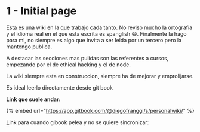 # 1 - Initial page

Esta es una wiki en la que trabajo cada tanto. No reviso mucho la ortografia y el idioma real en el que esta escrita es spanglish 😄. Finalmente la hago para mi, no siempre es algo que invita a ser leida por un tercero pero la mantengo publica.

A destacar las secciones mas pulidas son las referentes a cursos, empezando por el de ethical hacking y el de node.

La wiki siempre esta en construccion, siempre ha de mejorar y emprolijarse.

Es ideal leerlo directamente desde git book

**Link que suele andar:**

{% embed url="https://app.gitbook.com/@diegofranggi/s/personalwiki/" %}

[L](https://github.com/diale13/PersonalWiki)ink para cuando gibook pelea y no se quiere sincronizar:



